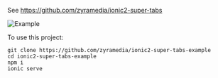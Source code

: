 See https://github.com/zyramedia/ionic2-super-tabs

![Example](https://github.com/zyramedia/ionic2-super-tabs-example/blob/master/example.gif?raw=true)

To use this project:
```shell
git clone https://github.com/zyramedia/ionic2-super-tabs-example
cd ionic2-super-tabs-example
npm i
ionic serve
```
